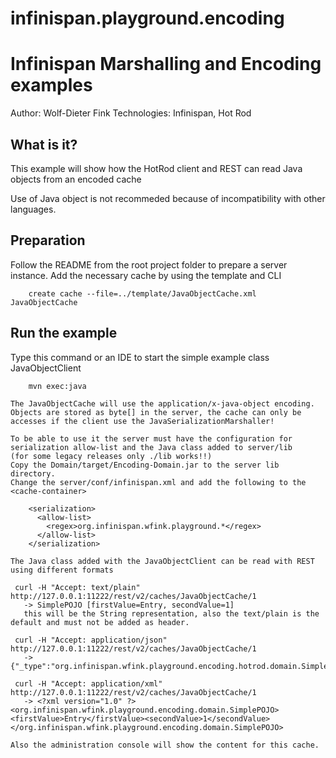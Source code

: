 # infinispan.playground.encoding
Infinispan Marshalling and Encoding examples
===============================

Author: Wolf-Dieter Fink
Technologies: Infinispan, Hot Rod


What is it?
-----------

This example will show how the HotRod client and REST can read Java objects from an encoded cache

Use of Java object is not recommeded because of incompatibility with other languages.


Preparation
-------------
Follow the README from the root project folder to prepare a server instance.
Add the necessary cache by using the template and CLI

        create cache --file=../template/JavaObjectCache.xml JavaObjectCache


Run the example
-------------------------

   Type this command or an IDE to start the simple example class JavaObjectClient

        mvn exec:java

    The JavaObjectCache will use the application/x-java-object encoding.
    Objects are stored as byte[] in the server, the cache can only be accesses if the client use the JavaSerializationMarshaller!

    To be able to use it the server must have the configuration for serialization allow-list and the Java class added to server/lib
    (for some legacy releases only ./lib works!!)
    Copy the Domain/target/Encoding-Domain.jar to the server lib directory.
    Change the server/conf/infinispan.xml and add the following to the <cache-container>

        <serialization>
          <allow-list>
            <regex>org.infinispan.wfink.playground.*</regex>
          </allow-list>
        </serialization>

    The Java class added with the JavaObjectClient can be read with REST using different formats

     curl -H "Accept: text/plain" http://127.0.0.1:11222/rest/v2/caches/JavaObjectCache/1
       -> SimplePOJO [firstValue=Entry, secondValue=1]
       this will be the String representation, also the text/plain is the default and must not be added as header.

     curl -H "Accept: application/json" http://127.0.0.1:11222/rest/v2/caches/JavaObjectCache/1
       -> {"_type":"org.infinispan.wfink.playground.encoding.hotrod.domain.SimplePOJO","firstValue":"Entry","secondValue":"1"}

     curl -H "Accept: application/xml" http://127.0.0.1:11222/rest/v2/caches/JavaObjectCache/1
       -> <?xml version="1.0" ?><org.infinispan.wfink.playground.encoding.domain.SimplePOJO><firstValue>Entry</firstValue><secondValue>1</secondValue></org.infinispan.wfink.playground.encoding.domain.SimplePOJO>

    Also the administration console will show the content for this cache.

